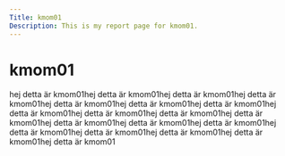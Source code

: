 ```yaml
---
Title: kmom01
Description: This is my report page for kmom01.
---
```


kmom01
==========================

hej detta är kmom01hej detta är kmom01hej detta är kmom01hej detta är kmom01hej detta är kmom01hej detta är kmom01hej detta är kmom01hej detta är kmom01hej detta är kmom01hej detta är kmom01hej detta är kmom01hej detta är kmom01hej detta är kmom01hej detta är kmom01hej detta är kmom01hej detta är kmom01hej detta är kmom01hej detta är kmom01hej detta är kmom01
